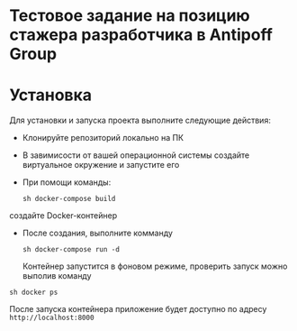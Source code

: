 # Тестовое задание на позицию стажера разработчика в Antipoff Group 

# Установка 

Для установки и запуска проекта выполните следующие действия:

- Клонируйте репозиторий локально на ПК
- В завимисости от вашей операционной системы создайте виртуальное окружение и запустите его
- При помощи команды:
  
  ```sh docker-compose build```

создайте Docker-контейнер

- После создания, выполните комманду
  
  ```sh docker-compose run -d```

  Контейнер запустится в фоновом режиме, проверить запуск можно выполив команду

 ```sh docker ps```

После запуска контейнера приложение будет доступно по адресу ```http://localhost:8000```
  
